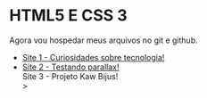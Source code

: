 <h1>
        HTML5 E CSS 3
    </h1>
 Agora vou hospedar meus arquivos no git e github. <br>
  <ul>
        <li><a href="https://cgb102000.github.io/html-css/android">Site 1 - Curiosidades sobre tecnologia! </a> <br></li>
        <li><a href="https://cgb102000.github.io/html-css/desafio 012">Site 2 - Testando parallax! </a> <br></li>
        <li<a href="https://cgb102000.github.io/html-css/projeto kawany/index.html">Site 3 - Projeto Kaw Bijus! </a> <br>></li>
    </ul>

